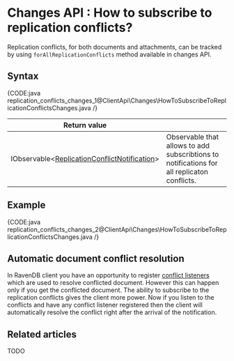 # Changes API : How to subscribe to replication conflicts?

Replication conflicts, for both documents and attachments, can be tracked by using `forAllReplicationConflicts` method available in changes API.

## Syntax

{CODE:java replication_conflicts_changes_1@ClientApi\Changes\HowToSubscribeToReplicationConflictsChanges.java /}

| Return value | |
| ------------- | ----- |
| IObservable<[ReplicationConflictNotification](../../glossary/client-api/changes/replication-conflict-notification)> | Observable that allows to add subscribtions to notifications for all replicaton conflicts. |

## Example

{CODE:java replication_conflicts_changes_2@ClientApi\Changes\HowToSubscribeToReplicationConflictsChanges.java /}

## Automatic document conflict resolution

In RavenDB client you have an opportunity to register [conflict listeners](../../client-api/listeners/what-are-conflict-listeners-and-how-to-work-with-them) which are used to resolve conflicted document. However this can happen only if you get the conflicted document. The ability to subscribe to the replication conflicts gives the client more power. Now if you listen to the conflicts and have any conflict listener registered then the client will automatically resolve the conflict right after the arrival of the notification.

## Related articles

TODO